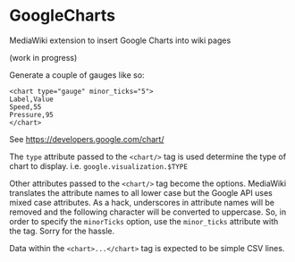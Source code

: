 GoogleCharts
============

MediaWiki extension to insert Google Charts into wiki pages

(work in progress)

Generate a couple of gauges like so:
```
<chart type="gauge" minor_ticks="5">
Label,Value
Speed,55
Pressure,95
</chart>
```

See https://developers.google.com/chart/

The `type` attribute passed to the `<chart/>` tag is used determine the type of chart to display.  i.e. `google.visualization.$TYPE`

Other attributes passed to the `<chart/>` tag become the options.  MediaWiki translates the attribute names to all lower case but the Google API uses mixed case attributes.  As a hack, underscores in attribute names will be removed and the following character will be converted to uppercase.  So, in order to specify the `minorTicks` option, use the `minor_ticks` attribute with the tag.  Sorry for the hassle.

Data within the `<chart>...</chart>` tag is expected to be simple CSV lines.  

